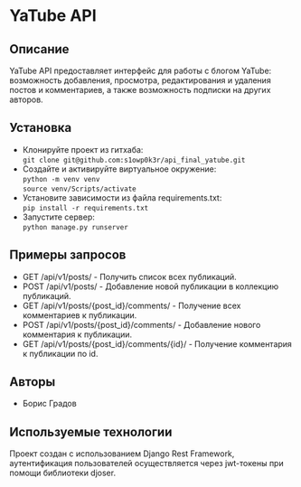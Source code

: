 # YaTube API
## Описание
YaTube API предоставляет интерфейс для работы с блогом YaTube: возможность добавления, просмотра, редактирования и удаления постов и комментариев, а также возможность подписки на других авторов.
## Установка
- Клонируйте проект из гитхаба:  
`git clone git@github.com:s1owp0k3r/api_final_yatube.git`
- Создайте и активируйте виртуальное окружение:  
`python -m venv venv`  
`source venv/Scripts/activate`
- Установите зависимости из файла requirements.txt:  
`pip install -r requirements.txt`
- Запустите сервер:  
`python manage.py runserver`
## Примеры запросов
- GET /api/v1/posts/ - Получить список всех публикаций.
- POST /api/v1/posts/ - Добавление новой публикации в коллекцию публикаций.
- GET /api/v1/posts/{post_id}/comments/ - Получение всех комментариев к публикации.
- POST /api/v1/posts/{post_id}/comments/ - Добавление нового комментария к публикации.
- GET /api/v1/posts/{post_id}/comments/{id}/ - Получение комментария к публикации по id.
## Авторы
- Борис Градов
## Используемые технологии
Проект создан с использованием Django Rest Framework, аутентификация пользователей осуществляется через jwt-токены при помощи библиотеки djoser.
